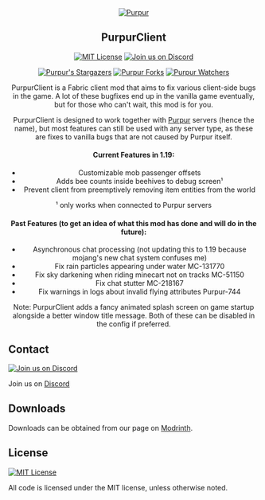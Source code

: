 <div align="center">
<a href="https://purpurmc.org"><img src="https://user-images.githubusercontent.com/74448585/150906023-101cd383-da82-4a3c-9603-a3b5741c3994.png" alt="Purpur"></a>

## PurpurClient

[![MIT License](https://img.shields.io/github/license/PurpurMC/PurpurClient?&logo=github)](LICENSE)
[![Join us on Discord](https://img.shields.io/discord/685683385313919172.svg?label=&logo=discord&logoColor=ffffff&color=7389D8&labelColor=6A7EC2)](https://purpurmc.org/discord)

[![Purpur's Stargazers](https://img.shields.io/github/stars/PurpurMC/PurpurClient?label=stars&logo=github)](https://github.com/PurpurMC/PurpurClient/stargazers)
[![Purpur Forks](https://img.shields.io/github/forks/PurpurMC/PurpurClient?label=forks&logo=github)](https://github.com/PurpurMC/PurpurClient/network/members)
[![Purpur Watchers](https://img.shields.io/github/watchers/PurpurMC/PurpurClient?label=watchers&logo=github)](https://github.com/PurpurMC/PurpurClient/watchers)

PurpurClient is a Fabric client mod that aims to fix various client-side bugs in the game. A lot of these bugfixes end up in the vanilla game eventually, but for those who can't wait, this mod is for you.

PurpurClient is designed to work together with [Purpur](https://github.com/PurpurMC/Purpur) servers (hence the name), but most features can still be used with any server type, as these are fixes to vanilla bugs that are not caused by Purpur itself.

#### Current Features in 1.19:

* Customizable mob passenger offsets
* Adds bee counts inside beehives to debug screen¹
* Prevent client from preemptively removing item entities from the world

¹ only works when connected to Purpur servers
#### Past Features (to get an idea of what this mod has done and will do in the future):

* Asynchronous chat processing (not updating this to 1.19 because mojang's new chat system confuses me)
* Fix rain particles appearing under water MC-131770
* Fix sky darkening when riding minecart not on tracks MC-51150
* Fix chat stutter MC-218167
* Fix warnings in logs about invalid flying attributes Purpur-744

Note: PurpurClient adds a fancy animated splash screen on game startup alongside a better window title message. Both of these can be disabled in the config if preferred.

</div>

## Contact
[![Join us on Discord](https://img.shields.io/discord/685683385313919172.svg?label=&logo=discord&logoColor=ffffff&color=7389D8&labelColor=6A7EC2)](https://discord.gg/mtAAnkk)

Join us on [Discord](https://purpurmc.org/discord)

## Downloads
Downloads can be obtained from our page on [Modrinth](https://modrinth.com/mod/purpurclient/versions).

## License
[![MIT License](https://img.shields.io/github/license/PurpurMC/PurpurClient?&logo=github)](LICENSE)

All code is licensed under the MIT license, unless otherwise noted.
